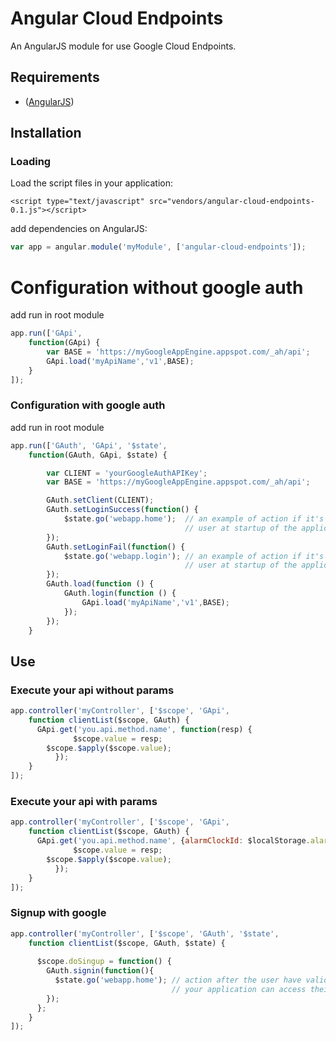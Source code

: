 Angular Cloud Endpoints
=======================

An AngularJS module for use Google Cloud Endpoints.

## Requirements

- ([AngularJS](http://angularjs.org))

## Installation
### Loading
Load the script files in your application:

    <script type="text/javascript" src="vendors/angular-cloud-endpoints-0.1.js"></script>

add dependencies on AngularJS:

```javascript
var app = angular.module('myModule', ['angular-cloud-endpoints']);
```

# Configuration without google auth

add run in root module

```javascript
app.run(['GApi',
    function(GApi) {
        var BASE = 'https://myGoogleAppEngine.appspot.com/_ah/api';
        GApi.load('myApiName','v1',BASE);
    }
]);
```
### Configuration with google auth

add run in root module

```javascript
app.run(['GAuth', 'GApi', '$state',
    function(GAuth, GApi, $state) {

        var CLIENT = 'yourGoogleAuthAPIKey';
        var BASE = 'https://myGoogleAppEngine.appspot.com/_ah/api';

        GAuth.setClient(CLIENT);
        GAuth.setLoginSuccess(function() {
            $state.go('webapp.home');  // an example of action if it's possible to authenticate
                                       // user at startup of the application
        });
        GAuth.setLoginFail(function() {
            $state.go('webapp.login'); // an example of action if it's impossible to authenticate
                                       // user at startup of the application
        });
        GAuth.load(function () {
            GAuth.login(function () {
                GApi.load('myApiName','v1',BASE);
            });
        });
    }
```

## Use

### Execute your api without params

```javascript
app.controller('myController', ['$scope', 'GApi',
    function clientList($scope, GAuth) {
      GApi.get('you.api.method.name', function(resp) {
			  $scope.value = resp;
        $scope.$apply($scope.value);
		  });
    }
]);
```

### Execute your api with params

```javascript
app.controller('myController', ['$scope', 'GApi',
    function clientList($scope, GAuth) {
      GApi.get('you.api.method.name', {alarmClockId: $localStorage.alarmClockId}, function(resp) {
			  $scope.value = resp;
        $scope.$apply($scope.value);
		  });
    }
]);
```

### Signup with google

```javascript
app.controller('myController', ['$scope', 'GAuth', '$state',
    function clientList($scope, GAuth, $state) {
        
      $scope.doSingup = function() {
        GAuth.signin(function(){
          $state.go('webapp.home'); // action after the user have validated that
                                    // your application can access their Google account.
        });
      };
    }
]);
```

